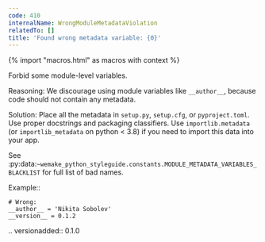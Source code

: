 ```yaml
---
code: 410
internalName: WrongModuleMetadataViolation
relatedTo: []
title: 'Found wrong metadata variable: {0}'
---
```


{% import "macros.html" as macros with context %}

Forbid some module-level variables.

Reasoning: We discourage using module variables like `__author__`,
because code should not contain any metadata.

Solution: Place all the metadata in `setup.py`, `setup.cfg`, or
`pyproject.toml`. Use proper docstrings and packaging classifiers. Use
`importlib.metadata` (or `importlib_metadata` on python \< 3.8) if you
need to import this data into your app.

See
:py:data:`~wemake_python_styleguide.constants.MODULE_METADATA_VARIABLES_BLACKLIST`
for full list of bad names.

Example::

    # Wrong:
    __author__ = 'Nikita Sobolev'
    __version__ = 0.1.2

.. versionadded:: 0.1.0